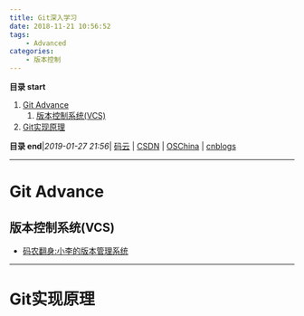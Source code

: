 ```yaml
---
title: Git深入学习
date: 2018-11-21 10:56:52
tags: 
    - Advanced
categories: 
    - 版本控制
---
```


**目录 start**
 
1. [Git Advance](#git-advance)
    1. [版本控制系统(VCS)](#版本控制系统vcs)
1. [Git实现原理](#git实现原理)

**目录 end**|_2019-01-27 21:56_| [码云](https://gitee.com/gin9) | [CSDN](http://blog.csdn.net/kcp606) | [OSChina](https://my.oschina.net/kcp1104) | [cnblogs](http://www.cnblogs.com/kuangcp)
****************************************
# Git Advance

## 版本控制系统(VCS)
- [码农翻身:小李的版本管理系统](https://mp.weixin.qq.com/s?__biz=MzAxOTc0NzExNg==&mid=2665513204&idx=1&sn=c4c493d771a167a84ace01c3e016417e&scene=21#wechat_redirect)

*********************

# Git实现原理

